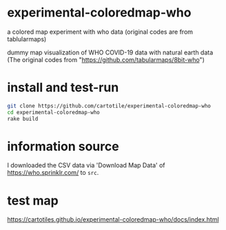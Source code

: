 # experimental-coloredmap-who
a colored map experiment with who data (original codes are from tablularmaps)

dummy map visualization of WHO COVID-19 data with natural earth data
(The original codes from "https://github.com/tabularmaps/8bit-who")  

# install and test-run
```zsh
git clone https://github.com/cartotile/experimental-coloredmap-who
cd experimental-coloredmap-who
rake build
```

# information source
I downloaded the CSV data via 'Download Map Data' of https://who.sprinklr.com/ to `src`.  
  
  
# test map
https://cartotiles.github.io/experimental-coloredmap-who/docs/index.html  